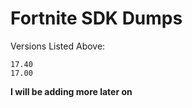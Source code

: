 # Fortnite SDK Dumps


Versions Listed Above:
```
17.40
17.00
```

**I will be adding more later on**

